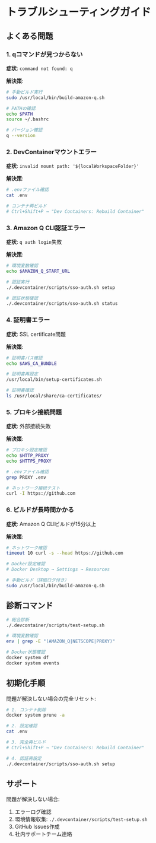 # トラブルシューティングガイド

## よくある問題

### 1. qコマンドが見つからない

**症状**: `command not found: q`

**解決策**:
```bash
# 手動ビルド実行
sudo /usr/local/bin/build-amazon-q.sh

# PATHの確認
echo $PATH
source ~/.bashrc

# バージョン確認
q --version
```

### 2. DevContainerマウントエラー

**症状**: `invalid mount path: '${localWorkspaceFolder}'`

**解決策**:
```bash
# .envファイル確認
cat .env

# コンテナ再ビルド
# Ctrl+Shift+P → "Dev Containers: Rebuild Container"
```

### 3. Amazon Q CLI認証エラー

**症状**: `q auth login`失敗

**解決策**:
```bash
# 環境変数確認
echo $AMAZON_Q_START_URL

# 認証実行
./.devcontainer/scripts/sso-auth.sh setup

# 認証状態確認
./.devcontainer/scripts/sso-auth.sh status
```

### 4. 証明書エラー

**症状**: SSL certificate問題

**解決策**:
```bash
# 証明書パス確認
echo $AWS_CA_BUNDLE

# 証明書再設定
/usr/local/bin/setup-certificates.sh

# 証明書確認
ls /usr/local/share/ca-certificates/
```

### 5. プロキシ接続問題

**症状**: 外部接続失敗

**解決策**:
```bash
# プロキシ設定確認
echo $HTTP_PROXY
echo $HTTPS_PROXY

# .envファイル確認
grep PROXY .env

# ネットワーク接続テスト
curl -I https://github.com
```

### 6. ビルドが長時間かかる

**症状**: Amazon Q CLIビルドが15分以上

**解決策**:
```bash
# ネットワーク確認
timeout 10 curl -s --head https://github.com

# Docker設定確認
# Docker Desktop → Settings → Resources

# 手動ビルド（詳細ログ付き）
sudo /usr/local/bin/build-amazon-q.sh
```

## 診断コマンド

```bash
# 総合診断
./.devcontainer/scripts/test-setup.sh

# 環境変数確認
env | grep -E "(AMAZON_Q|NETSCOPE|PROXY)"

# Docker状態確認
docker system df
docker system events
```

## 初期化手順

問題が解決しない場合の完全リセット:

```bash
# 1. コンテナ削除
docker system prune -a

# 2. 設定確認
cat .env

# 3. 完全再ビルド
# Ctrl+Shift+P → "Dev Containers: Rebuild Container"

# 4. 認証再設定
./.devcontainer/scripts/sso-auth.sh setup
```

## サポート

問題が解決しない場合:
1. エラーログ確認
2. 環境情報収集: `./.devcontainer/scripts/test-setup.sh`
3. GitHub Issues作成
4. 社内サポートチーム連絡

